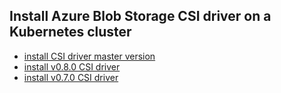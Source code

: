## Install Azure Blob Storage CSI driver on a Kubernetes cluster

 - [install CSI driver master version](./install-csi-driver-master.md)
 - [install v0.8.0 CSI driver](./install-csi-driver-v0.8.0.md)
 - [install v0.7.0 CSI driver](./install-csi-driver-v0.7.0.md)
